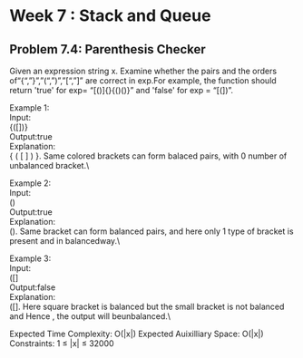 # Week 7 : Stack and Queue

## Problem 7.4: Parenthesis Checker

Given an expression string x. Examine whether the pairs and the orders of“{“,”}”,”(“,”)”,”[“,”]” are correct in exp.For example, the function should return 'true' for exp= “[()]{}{()()}” and 'false' for exp = “[(])”.

Example 1:\
Input:\
{([])}\
Output:true\
Explanation:\
{ ( [ ] ) }. Same colored brackets can form balaced pairs, with 0 number of unbalanced bracket.\

Example 2:\
Input:\
()\
Output:true\
Explanation:\
(). Same bracket can form balanced pairs, and here only 1 type of bracket is present and in balancedway.\

Example 3:\
Input:\
([]\
Output:false\
Explanation:\
([]. Here square bracket is balanced but the small bracket is not balanced and Hence , the output will beunbalanced.\

Expected Time Complexity: O(|x|) Expected Auixilliary Space: O(|x|)\
Constraints: 1 ≤ |x| ≤ 32000